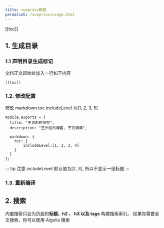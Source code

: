 ```yaml
---
title: vuepress教程
permalink: /vuepress/usage.html
---
```


[[toc]]

## 1. 生成目录

### 1.1 声明目录生成标记

文档正文起始处加入一行如下内容

```
[[toc]]
```

### 1.2. 修改配置

修改 markdown.toc.includeLevel 为[1, 2, 3, 5]

```
module.exports = {
  title: "王世彪的博客",
  description: "王世彪的博客, 干货满满",

  markdown: {
    toc: {
        includeLevel:[1, 2, 3, 4]
    }
  }
};
```

::: tip 注意
includeLevel 默认值为[2, 3], 所以不显示一级标题
:::

### 1.3. 重新编译

## 2. 搜索

内置搜索只会为页面的**标题、h2 、 h3 以及 tags** 构建搜索索引。 如果你需要全文搜索，你可以使用 Algolia 搜索
